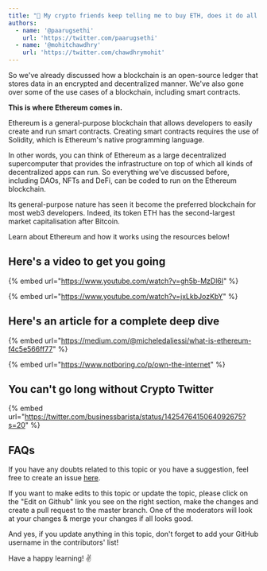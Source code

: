 ```yaml
---
title: "💎 My crypto friends keep telling me to buy ETH, does it do all this?"
authors:
  - name: '@paarugsethi'
    url: 'https://twitter.com/paarugsethi'
  - name: '@mohitchawdhry'
    url: 'https://twitter.com/chawdhrymohit'
---
```


So we've already discussed how a blockchain is an open-source ledger that stores data in an encrypted and decentralized manner. We've also gone over some of the use cases of a blockchain, including smart contracts.

**This is where Ethereum comes in.**

Ethereum is a general-purpose blockchain that allows developers to easily create and run smart contracts. Creating smart contracts requires the use of Solidity, which is Ethereum's native programming language.

In other words, you can think of Ethereum as a large decentralized supercomputer that provides the infrastructure on top of which all kinds of decentralized apps can run. So everything we've discussed before, including DAOs, NFTs and DeFi, can be coded to run on the Ethereum blockchain.

Its general-purpose nature has seen it become the preferred blockchain for most web3 developers. Indeed, its token ETH has the second-largest market capitalisation after Bitcoin.

Learn about Ethereum and how it works using the resources below!

## Here's a video to get you going

{% embed url="https://www.youtube.com/watch?v=gh5b-MzDl6I" %}

{% embed url="https://www.youtube.com/watch?v=jxLkbJozKbY" %}

## Here's an article for a complete deep dive

{% embed url="https://medium.com/@micheledaliessi/what-is-ethereum-f4c5e566ff77" %}

{% embed url="https://www.notboring.co/p/own-the-internet" %}

## You can't go long without Crypto Twitter

{% embed url="https://twitter.com/businessbarista/status/1425476415064092675?s=20" %}

## FAQs

If you have any doubts related to this topic or you have a suggestion, feel free to create an issue [here](https://github.com/SuperteamDAO/ground-zero/issues).

If you want to make edits to this topic or update the topic, please click on the "Edit on Github" link you see on the right section, make the changes and create a pull request to the master branch. One of the moderators will look at your changes & merge your changes if all looks good.

And yes, if you update anything in this topic, don't forget to add your GitHub username in the contributors' list!

Have a happy learning! ✌️
